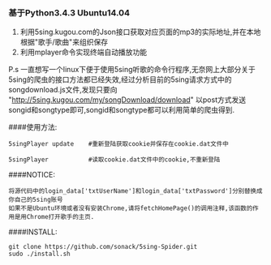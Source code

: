 ### 基于Python3.4.3 Ubuntu14.04

1. 利用5sing.kugou.com的Json接口获取对应页面的mp3的实际地址,并在本地根据"歌手/歌曲"来组织保存
2. 利用mplayer命令实现终端自动播放功能

P.s 一直想写一个linux下便于使用5sing听歌的命令行程序,无奈网上大部分关于5sing的爬虫的接口方法都已经失效,经过分析目前的5sing请求方式中的songdownload.js文件,发现只要向 "http://5sing.kugou.com/my/songDownload/download" 以post方式发送songid和songtype即可,songid和songtype都可以利用简单的爬虫得到.

####使用方法:
    
    5singPlayer update    #重新登陆获取cookie并保存在cookie.dat文件中

    5singPlayer           #读取cookie.dat文件中的cookie,不重新登陆

####NOTICE:

    将源代码中的login_data['txtUserName']和login_data['txtPassword']分别替换成你自己的5sing账号
    如果不是Ubuntu环境或者没有安装Chrome,请将fetchHomePage()的调用注释,该函数的作用是用Chrome打开歌手的主页.

####INSTALL:

    git clone https://github.com/sonack/5sing-Spider.git
    sudo ./install.sh
